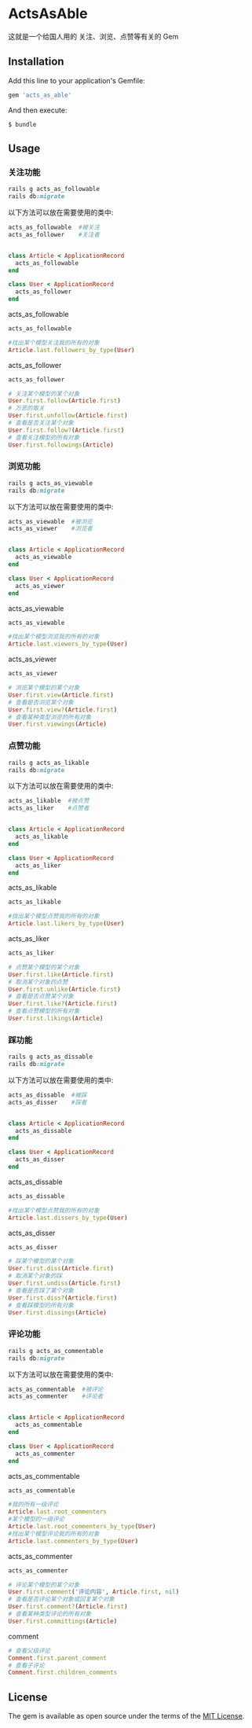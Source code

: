 <!--
 * @Date: 2021-05-14 15:55:52
 * @LastEditors: viletyy
 * @LastEditTime: 2021-06-02 18:51:43
 * @FilePath: /acts_as_able/README.md
-->
# ActsAsAble

这就是一个给国人用的 关注、浏览、点赞等有关的 Gem 

## Installation

Add this line to your application's Gemfile:

```ruby
gem 'acts_as_able'
```

And then execute:

    $ bundle

## Usage

### 关注功能
```ruby
rails g acts_as_followable
rails db:migrate
```

以下方法可以放在需要使用的类中:
```ruby
acts_as_followable  #被关注
acts_as_follower    #关注者


class Article < ApplicationRecord
  acts_as_followable
end

class User < ApplicationRecord
  acts_as_follower
end
```

acts_as_followable
```ruby
acts_as_followable

#找出某个模型关注我的所有的对象
Article.last.followers_by_type(User)
```

acts_as_follower
```ruby
acts_as_follower

# 关注某个模型的某个对象
User.first.follow(Article.first)
# 万恶的取关
User.first.unfollow(Article.first)
# 查看是否关注某个对象
User.first.follow?(Article.first)
# 查看关注模型的所有对象
User.first.followings(Article)
```

### 浏览功能
```ruby
rails g acts_as_viewable
rails db:migrate
```

以下方法可以放在需要使用的类中:
```ruby
acts_as_viewable  #被浏览
acts_as_viewer    #浏览者


class Article < ApplicationRecord
  acts_as_viewable
end

class User < ApplicationRecord
  acts_as_viewer
end
```

acts_as_viewable
```ruby
acts_as_viewable

#找出某个模型浏览我的所有的对象
Article.last.viewers_by_type(User)
```

acts_as_viewer
```ruby
acts_as_viewer

# 浏览某个模型的某个对象
User.first.view(Article.first)
# 查看是否浏览某个对象
User.first.view?(Article.first)
# 查看某种类型浏览的所有对象
User.first.viewings(Article)
```

### 点赞功能
```ruby
rails g acts_as_likable
rails db:migrate
```

以下方法可以放在需要使用的类中:
```ruby
acts_as_likable  #被点赞
acts_as_liker    #点赞者


class Article < ApplicationRecord
  acts_as_likable
end

class User < ApplicationRecord
  acts_as_liker
end
```

acts_as_likable
```ruby
acts_as_likable

#找出某个模型点赞我的所有的对象
Article.last.likers_by_type(User)
```

acts_as_liker
```ruby
acts_as_liker

# 点赞某个模型的某个对象
User.first.like(Article.first)
# 取消某个对象的点赞
User.first.unlike(Article.first)
# 查看是否点赞某个对象
User.first.like?(Article.first)
# 查看点赞模型的所有对象
User.first.likings(Article)
```

### 踩功能
```ruby
rails g acts_as_dissable
rails db:migrate
```

以下方法可以放在需要使用的类中:
```ruby
acts_as_dissable  #被踩
acts_as_disser    #踩者


class Article < ApplicationRecord
  acts_as_dissable
end

class User < ApplicationRecord
  acts_as_disser
end
```

acts_as_dissable
```ruby
acts_as_dissable

#找出某个模型点赞我的所有的对象
Article.last.dissers_by_type(User)
```

acts_as_disser
```ruby
acts_as_disser

# 踩某个模型的某个对象
User.first.diss(Article.first)
# 取消某个对象的踩
User.first.undiss(Article.first)
# 查看是否踩了某个对象
User.first.diss?(Article.first)
# 查看踩模型的所有对象
User.first.dissings(Article)
```

### 评论功能
```ruby
rails g acts_as_commentable
rails db:migrate
```

以下方法可以放在需要使用的类中:
```ruby
acts_as_commentable  #被评论
acts_as_commenter    #评论者


class Article < ApplicationRecord
  acts_as_commentable
end

class User < ApplicationRecord
  acts_as_commenter
end
```

acts_as_commentable
```ruby
acts_as_commentable

#我的所有一级评论
Article.last.root_commenters
#某个模型的一级评论
Article.last.root_commenters_by_type(User)
#找出某个模型评论我的所有的对象
Article.last.commenters_by_type(User)
```

acts_as_commenter
```ruby
acts_as_commenter

# 评论某个模型的某个对象
User.first.comment('评论内容', Article.first, nil)
# 查看是否评论某个对象或回复某个对象
User.first.comment?(Article.first)
# 查看某种类型评论的所有对象
User.first.committings(Article)

```

comment
```ruby
# 查看父级评论
Comment.first.parent_comment
# 查看子评论
Comment.first.children_comments
```

## License

The gem is available as open source under the terms of the [MIT License](http://opensource.org/licenses/MIT).
